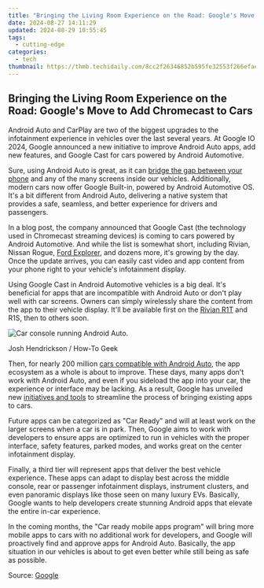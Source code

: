```yaml
---
title: "Bringing the Living Room Experience on the Road: Google's Move to Add Chromecast to Cars"
date: 2024-08-27 14:11:29
updated: 2024-08-29 10:55:45
tags:
  - cutting-edge
categories:
  - tech
thumbnail: https://thmb.techidaily.com/8cc2f26346852b595fe32553f266efaeb26b116a663fa0800cea00c3335313c9.png
---
```


## Bringing the Living Room Experience on the Road: Google's Move to Add Chromecast to Cars

Android Auto and CarPlay are two of the biggest upgrades to the infotainment experience in vehicles over the last several years. At Google IO 2024, Google announced a new initiative to improve Android Auto apps, add new features, and Google Cast for cars powered by Android Automotive.

 Sure, using Android Auto is great, as it can [bridge the gap between your phone](https://fix-guide.techidaily.com/how-to-revive-your-bricked-itel-a60-in-minutes-drfone-by-drfone-fix-android-problems-fix-android-problems/) and any of the many screens inside our vehicles. Additionally, modern cars now offer Google Built-in, powered by Android Automotive OS. It's a bit different from Android Auto, delivering a native system that provides a safe, seamless, and better experience for drivers and passengers.

 In a blog post, the company announced that Google Cast (the technology used in Chromecast streaming devices) is coming to cars powered by Android Automotive. And while the list is somewhat short, including Rivian, Nissan Rogue, [Ford Explorer](https://tech-revival.techidaily.com/how-chatgpt-skyrocketed-unveiling-5-key-reasons-for-its-rapid-rise/), and dozens more, it's growing by the day. Once the update arrives, you can easily cast video and app content from your phone right to your vehicle's infotainment display.

 Using Google Cast in Android Automotive vehicles is a big deal. It's beneficial for apps that are incompatible with Android Auto or don't play well with car screens. Owners can simply wirelessly share the content from the app to their vehicle display. It'll be available first on the [Rivian R1T](https://extra-tips.techidaily.com/voice-memo-savvy-tips-and-tricks-for-success/) and R1S, then to others soon.

![Car console running Android Auto.](https://static1.howtogeekimages.com/wordpress/wp-content/uploads/2023/07/f24364fa.jpg) 

Josh Hendrickson / How-To Geek

 Then, for nearly 200 million [cars compatible with Android Auto](https://unlock-android.techidaily.com/how-to-track-imei-number-of-honor-90-lite-through-google-earth-by-drfone-android/), the app ecosystem as a whole is about to improve. These days, many apps don't work with Android Auto, and even if you sideload the app into your car, the experience or interface may be lacking. As a result, Google has unveiled new [initiatives and tools](https://developer.android.com/training/cars/parked/car-ready-mobile-apps) to streamline the process of bringing existing apps to cars.

 Future apps can be categorized as "Car Ready" and will at least work on the larger screens when a car is in park. Then, Google aims to work with developers to ensure apps are optimized to run in vehicles with the proper interface, safety features, parked modes, and works great on the center infotainment display.

 Finally, a third tier will represent apps that deliver the best vehicle experience. These apps can adapt to display best across the middle console, rear or passenger infotainment displays, instrument clusters, and even panoramic displays like those seen on many luxury EVs. Basically, Google wants to help developers create stunning Android apps that elevate the entire in-car experience.

 In the coming months, the "Car ready mobile apps program" will bring more mobile apps to cars with no additional work for developers, and Google will proactively find and approve apps for Android Auto. Basically, the app situation in our vehicles is about to get even better while still being as safe as possible.

 Source: [Google](https://android-developers.googleblog.com/2024/05/android-for-cars-bringing-more-apps-to-cars.html)

<ins class="adsbygoogle"
     style="display:block"
     data-ad-format="autorelaxed"
     data-ad-client="ca-pub-7571918770474297"
     data-ad-slot="1223367746"></ins>



<ins class="adsbygoogle"
     style="display:block"
     data-ad-client="ca-pub-7571918770474297"
     data-ad-slot="8358498916"
     data-ad-format="auto"
     data-full-width-responsive="true"></ins>
